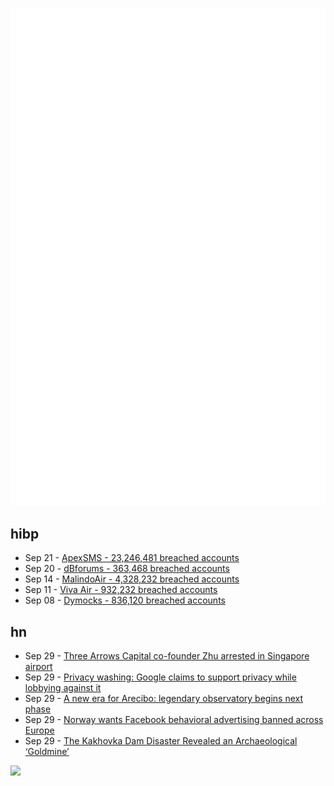 ![Metrics](https://raw.githubusercontent.com/phixion/phixion/master/metrics.svg)

## hibp

<!--
for https://github.com/phixion/phixion/blob/main/.github/workflows/feeds.yml
-->
<!--START_SECTION:haveibeenpwnd-->
- Sep 21 - [ApexSMS - 23,246,481 breached accounts](https://haveibeenpwned.com/PwnedWebsites#ApexSMS)
- Sep 20 - [dBforums - 363,468 breached accounts](https://haveibeenpwned.com/PwnedWebsites#dBforums)
- Sep 14 - [MalindoAir - 4,328,232 breached accounts](https://haveibeenpwned.com/PwnedWebsites#MalindoAir)
- Sep 11 - [Viva Air - 932,232 breached accounts](https://haveibeenpwned.com/PwnedWebsites#VivaAir)
- Sep 08 - [Dymocks - 836,120 breached accounts](https://haveibeenpwned.com/PwnedWebsites#Dymocks)
<!--END_SECTION:haveibeenpwnd-->

## hn

<!--
for https://github.com/phixion/phixion/blob/main/.github/workflows/feeds.yml
-->
<!--START_SECTION:hn-->
- Sep 29 - [Three Arrows Capital co-founder Zhu arrested in Singapore airport](https://techcrunch.com/2023/09/29/three-arrows-capital-co-founder-zhu-arrested-in-singapore-airport-sentenced-four-months-in-prison/)
- Sep 29 - [Privacy washing: Google claims to support privacy while lobbying against it](https://proton.me/blog/google-lobbying)
- Sep 29 - [A new era for Arecibo: legendary observatory begins next phase](https://www.nature.com/articles/d41586-023-03021-6)
- Sep 29 - [Norway wants Facebook behavioral advertising banned across Europe](https://www.theregister.com/2023/09/29/norway_facebook_behavioral_ads/)
- Sep 29 - [The Kakhovka Dam Disaster Revealed an Archaeological ‘Goldmine’](https://www.atlasobscura.com/articles/kakhovka-dam-chaika-cossack-archaeology)
<!--END_SECTION:hn-->

<!--
for https://yhype.me
-->
![](https://hit.yhype.me/github/profile?user_id=13013670)
